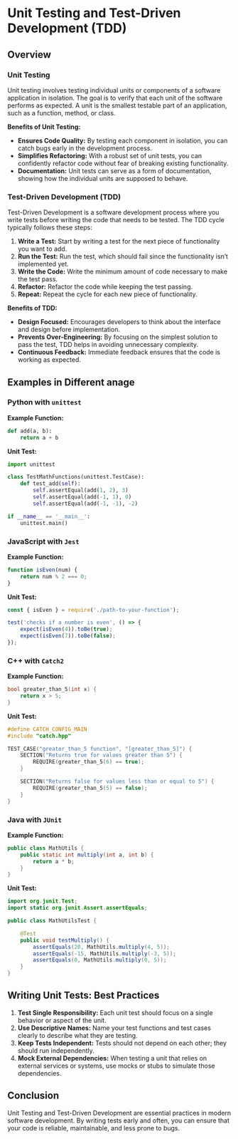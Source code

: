 # Unit Testing and Test-Driven Development (TDD)

## Overview

### Unit Testing
Unit testing involves testing individual units or components of a software application in isolation. The goal is to verify that each unit of the software performs as expected. A unit is the smallest testable part of an application, such as a function, method, or class.

**Benefits of Unit Testing:**
- **Ensures Code Quality:** By testing each component in isolation, you can catch bugs early in the development process.
- **Simplifies Refactoring:** With a robust set of unit tests, you can confidently refactor code without fear of breaking existing functionality.
- **Documentation:** Unit tests can serve as a form of documentation, showing how the individual units are supposed to behave.

### Test-Driven Development (TDD)
Test-Driven Development is a software development process where you write tests before writing the code that needs to be tested. The TDD cycle typically follows these steps:

1. **Write a Test:** Start by writing a test for the next piece of functionality you want to add.
2. **Run the Test:** Run the test, which should fail since the functionality isn’t implemented yet.
3. **Write the Code:** Write the minimum amount of code necessary to make the test pass.
4. **Refactor:** Refactor the code while keeping the test passing.
5. **Repeat:** Repeat the cycle for each new piece of functionality.

**Benefits of TDD:**
- **Design Focused:** Encourages developers to think about the interface and design before implementation.
- **Prevents Over-Engineering:** By focusing on the simplest solution to pass the test, TDD helps in avoiding unnecessary complexity.
- **Continuous Feedback:** Immediate feedback ensures that the code is working as expected.

## Examples in Different anage

### Python with `unittest`

**Example Function:**

```python
def add(a, b):
    return a + b
```

**Unit Test:**

```python
import unittest

class TestMathFunctions(unittest.TestCase):
    def test_add(self):
        self.assertEqual(add(1, 2), 3)
        self.assertEqual(add(-1, 1), 0)
        self.assertEqual(add(-1, -1), -2)

if __name__ == '__main__':
    unittest.main()
```

### JavaScript with `Jest`

**Example Function:**

```javascript
function isEven(num) {
    return num % 2 === 0;
}
```

**Unit Test:**

```javascript
const { isEven } = require('./path-to-your-function');

test('checks if a number is even', () => {
    expect(isEven(4)).toBe(true);
    expect(isEven(7)).toBe(false);
});
```

### C++ with `Catch2`

**Example Function:**

```cpp
bool greater_than_5(int x) {
    return x > 5;
}
```

**Unit Test:**

```cpp
#define CATCH_CONFIG_MAIN
#include "catch.hpp"

TEST_CASE("greater_than_5 function", "[greater_than_5]") {
    SECTION("Returns true for values greater than 5") {
        REQUIRE(greater_than_5(6) == true);
    }

    SECTION("Returns false for values less than or equal to 5") {
        REQUIRE(greater_than_5(5) == false);
    }
}
```

### Java with `JUnit`

**Example Function:**

```java
public class MathUtils {
    public static int multiply(int a, int b) {
        return a * b;
    }
}
```

**Unit Test:**

```java
import org.junit.Test;
import static org.junit.Assert.assertEquals;

public class MathUtilsTest {

    @Test
    public void testMultiply() {
        assertEquals(20, MathUtils.multiply(4, 5));
        assertEquals(-15, MathUtils.multiply(-3, 5));
        assertEquals(0, MathUtils.multiply(0, 5));
    }
}
```

## Writing Unit Tests: Best Practices

1. **Test Single Responsibility:** Each unit test should focus on a single behavior or aspect of the unit.
2. **Use Descriptive Names:** Name your test functions and test cases clearly to describe what they are testing.
3. **Keep Tests Independent:** Tests should not depend on each other; they should run independently.
4. **Mock External Dependencies:** When testing a unit that relies on external services or systems, use mocks or stubs to simulate those dependencies.

## Conclusion
Unit Testing and Test-Driven Development are essential practices in modern software development. By writing tests early and often, you can ensure that your code is reliable, maintainable, and less prone to bugs.